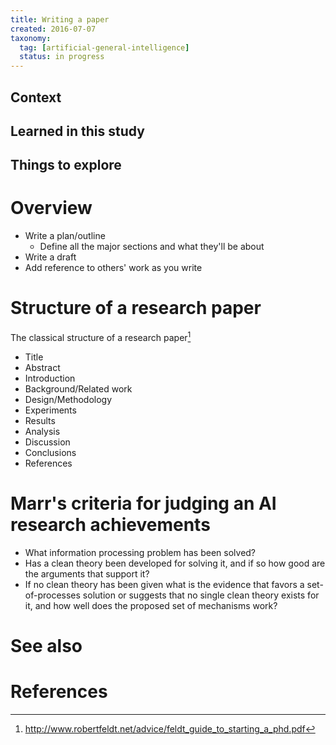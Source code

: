 ```yaml
---
title: Writing a paper
created: 2016-07-07
taxonomy:
  tag: [artificial-general-intelligence]
  status: in progress
---
```


## Context

## Learned in this study

## Things to explore

# Overview
* Write a plan/outline
	* Define all the major sections and what they'll be about
* Write a draft
* Add reference to others' work as you write

# Structure of a research paper
The classical structure of a research paper[^1]
* Title
* Abstract
* Introduction
* Background/Related work
* Design/Methodology
* Experiments
* Results
* Analysis
* Discussion
* Conclusions
* References

# Marr's criteria for judging an AI research achievements
* What information processing problem has been solved?
* Has a clean theory been developed for solving it, and if so how good are the arguments that support it?
* If no clean theory has been given what is the evidence that favors a set-of-processes solution or suggests that no single clean theory exists for it, and how well does the proposed set of mechanisms work?

# See also

# References
[^1]: http://www.robertfeldt.net/advice/feldt_guide_to_starting_a_phd.pdf
[^2]: Marr, David. "Artificial intelligence—a personal view." Artificial Intelligence 9.1 (1977): 37-48.
